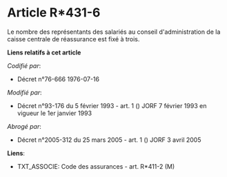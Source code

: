 # Article R*431-6

Le nombre des représentants des salariés au conseil d'administration de la caisse centrale de réassurance est fixé à trois.

**Liens relatifs à cet article**

_Codifié par_:

  - Décret n°76-666 1976-07-16

_Modifié par_:

  - Décret n°93-176 du 5 février 1993 - art. 1 () JORF 7 février 1993 en vigueur le 1er janvier 1993

_Abrogé par_:

  - Décret n°2005-312 du 25 mars 2005 - art. 1 () JORF 3 avril 2005

**Liens**:

  - TXT_ASSOCIE: Code des assurances - art. R*411-2 (M)
